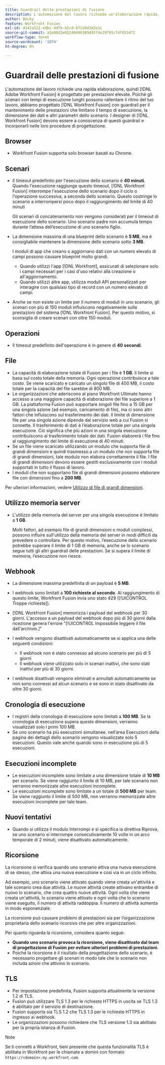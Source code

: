 ```yaml
---
title: Guardrail delle prestazioni di fusione
description: L'automazione del lavoro richiede un'elaborazione rapida, quindi  [!DNL Adobe Workfront Fusion]  è progettato per prestazioni elevate. Poiché gli scenari con tempi di esecuzione lunghi possono rallentare il ritmo del tuo lavoro, abbiamo progettato [!DNL Workfront Fusion] con guardrail per il mantenimento delle prestazioni che limitano il tempo di esecuzione, la dimensione dei dati e altri parametri dello scenario. [!DNL Workfront Fusion] i designer devono essere a conoscenza di questi guardrail e incorporarli nelle loro procedure di progettazione.
author: Becky
feature: Workfront Fusion
exl-id: d142a521-edbc-4d7b-b5cd-872a9d3d2e1c
source-git-commit: a5a98d2e0b246d46389d4574e29f91c74f053472
workflow-type: tm+mt
source-wordcount: '1074'
ht-degree: 0%

---
```


# Guardrail delle prestazioni di fusione

L&#39;automazione del lavoro richiede una rapida elaborazione, quindi [!DNL Adobe Workfront Fusion] è progettato per prestazioni elevate. Poiché gli scenari con tempi di esecuzione lunghi possono rallentare il ritmo del tuo lavoro, abbiamo progettato [!DNL Workfront Fusion] con guardrail per il mantenimento delle prestazioni che limitano il tempo di esecuzione, la dimensione dei dati e altri parametri dello scenario. I designer di [!DNL Workfront Fusion] devono essere a conoscenza di questi guardrail e incorporarli nelle loro procedure di progettazione.

## Browser

* Workfront Fusion supporta solo browser basati su Chrome.

## Scenari

* Il timeout predefinito per l&#39;esecuzione dello scenario è **40 minuti**. Quando l&#39;esecuzione raggiunge questo timeout, [!DNL Workfront Fusion] interrompe l&#39;esecuzione dello scenario dopo il ciclo o l&#39;operazione successiva, a seconda dello scenario. Questo costringe lo scenario a interrompersi poco dopo il raggiungimento del limite di 40 minuti

  Gli scenari di concatenamento non vengono considerati per il timeout di esecuzione dello scenario. Uno scenario padre non accumula tempo durante l’attesa dell’esecuzione di uno scenario figlio.
* La dimensione massima di una blueprint dello scenario è **5 MB**, ma è consigliabile mantenere la dimensione dello scenario sotto **3 MB**.

  I moduli di app che creano o aggiornano dati con un numero elevato di campi possono causare blueprint molto grandi.

   * Quando utilizzi l&#39;app [!DNL Workfront], assicurati di selezionare solo i campi necessari per i casi d&#39;uso relativi alla creazione o all&#39;aggiornamento.
   * Quando utilizzi altre app, utilizza moduli API personalizzati per interagire con qualsiasi tipo di record con un numero elevato di campi.

* Anche se non esiste un limite per il numero di moduli in uno scenario, gli scenari con più di 150 moduli influiscono negativamente sulle prestazioni del sistema [!DNL Workfront Fusion]. Per questo motivo, si sconsiglia di creare scenari con oltre 150 moduli.

## Operazioni

* Il timeout predefinito dell&#39;operazione è in genere di **40 secondi**.

<!--
* The operation timeout for calls to Adobe Workfront is **120 seconds**.
-->

## File

* La capacità di elaborazione totale di Fusion per i file è **1 GB**. Il limite si basa sul costo totale della memoria. Ogni operazione contribuisce a tale costo. Se viene scaricato e caricato un singolo file di 400 MB, il costo totale per la capacità del file sarebbe di 800 MB.
* Le organizzazioni che aderiscono al piano Workfront Ultimate hanno accesso a una maggiore capacità di elaborazione dei file superiore a 1 GB. La piattaforma Fusion può supportare singoli file fino a 15 GB per una singola azione (ad esempio, caricamento di file), ma ci sono altri fattori che influiscono sul trasferimento dei dati. Il limite di dimensione file per una singola azione dipende dal servizio web a cui Fusion si connette. Il trasferimento di dati è l’elaborazione totale per una singola esecuzione. Ciò significa che più azioni in una singola esecuzione contribuiscono al trasferimento totale dei dati. Fusion elaborerà i file fino al raggiungimento del limite di esecuzione di 40 minuti.
* Se un file viene scaricato utilizzando un modulo che supporta file di grandi dimensioni e quindi trasmesso a un modulo che non supporta file di grandi dimensioni, tale modulo non elabora correttamente il file. I file di grandi dimensioni devono essere gestiti esclusivamente con i moduli supportati in tutto il flusso di lavoro.
* I moduli che non supportano file di grandi dimensioni possono elaborare file con dimensioni fino a **200 MB**.

Per ulteriori informazioni, vedere [Utilizzo di file di grandi dimensioni](/help/workfront-fusion/references/scenarios/fusion-large-files.md).

## Utilizzo memoria server

* L&#39;utilizzo della memoria del server per una singola esecuzione è limitato a **1 GB**.

  Molti fattori, ad esempio file di grandi dimensioni o moduli complessi, possono influire sull&#39;utilizzo della memoria del server in modi difficili da prevedere o controllare. Per questo motivo, l’esecuzione dello scenario potrebbe superare il limite di 1 GB di memoria, anche se lo scenario segue tutti gli altri guardrail delle prestazioni. Se si supera il limite di memoria, l’esecuzione non riesce.

## Webhook

* La dimensione massima predefinita di un payload è **5 MB**.
* I webhook sono limitati a **100 richieste al secondo**. Al raggiungimento di questo limite, Workfront Fusion invia uno stato 429 ([!UICONTROL Troppe richieste]).
* [!DNL Workfront Fusion] memorizza i payload del webhook per 30 giorni. L&#39;accesso a un payload del webhook dopo più di 30 giorni dalla ricezione genera l&#39;errore &quot;[!UICONTROL Impossibile leggere il file dall&#39;archivio.]&quot;
* I webhook vengono disattivati automaticamente se si applica una delle seguenti condizioni:

   * Il webhook non è stato connesso ad alcuno scenario per più di 5 giorni
   * Il webhook viene utilizzato solo in scenari inattivi, che sono stati inattivi per più di 30 giorni.

* I webhook disattivati vengono eliminati e annullati automaticamente se non sono connessi ad alcun scenario e se sono in stato disattivato da oltre 30 giorni.

## Cronologia di esecuzione

* I registri della cronologia di esecuzione sono limitati a **100 MB**. Se la cronologia di esecuzione supera queste dimensioni, verranno visualizzati solo i primi 100 MB.
* Se uno scenario ha più esecuzioni simultanee. nell’area Esecuzioni della pagina dei dettagli dello scenario vengono visualizzate solo 5 esecuzioni. Questo vale anche quando sono in esecuzione più di 5 esecuzioni.

## Esecuzioni incomplete

* Le esecuzioni incomplete sono limitate a una dimensione totale di **10 MB** per scenario. Se viene raggiunto il limite di 10 MB, per tale scenario non verranno memorizzate altre esecuzioni incomplete.
* Le esecuzioni incomplete sono limitate a un totale di **500 MB** per team. Se viene raggiunto il limite di 500 MB, non verranno memorizzate altre esecuzioni incomplete per tale team.

## Nuovi tentativi

* Quando si utilizza il modulo Interrompi e si specifica la direttiva Riprova, se uno scenario si interrompe consecutivamente 10 volte in un arco temporale di 2 minuti, viene disattivato automaticamente.

## Ricorsione

La ricorsione si verifica quando uno scenario attiva una nuova esecuzione di se stesso, che attiva una nuova esecuzione e così via in un ciclo infinito.

Ad esempio, uno scenario viene attivato quando viene creata un&#39;attività e tale scenario crea due attività. Le nuove attività create attivano entrambe di nuovo lo scenario, che crea quattro nuove attività. Ogni volta che viene creata un&#39;attività, lo scenario viene attivato e ogni volta che lo scenario viene eseguito, il numero di attività raddoppia. Il numero di attività aumenta in modo esponenziale.

La ricorsione può causare problemi di prestazioni sia per l’organizzazione proprietaria dello scenario ricorsivo che per altre organizzazioni.

Per quanto riguarda la ricorsione, considera quanto segue:

* **Quando uno scenario provoca la ricorsione, viene disattivato dal team di progettazione di Fusion per evitare ulteriori problemi di prestazioni.**
* Poiché la ricorsione è il risultato della progettazione dello scenario, è necessario progettare gli scenari in modo tale che lo scenario non includa azioni che attivino lo scenario.

## TLS

* Per impostazione predefinita, Fusion supporta attualmente la versione 1.2 di TLS.
* Fusion può utilizzare TLS 1.3 per le richieste HTTPS in uscita se TLS 1.3 è abilitato per il servizio di destinazione.
* Fusion supporta sia TLS 1.2 che TLS 1.3 per le richieste HTTPS in ingresso ai webhook.
* Le organizzazioni possono richiedere che TLS versione 1.3 sia abilitato per la propria istanza di Fusion.

>[!NOTE]
>
> Se ti connetti a Workfront, tieni presente che questa funzionalità TLS è abilitata in Workfront per le chiamate a domini con formato `https://<domain>.my.workfront.com`.
